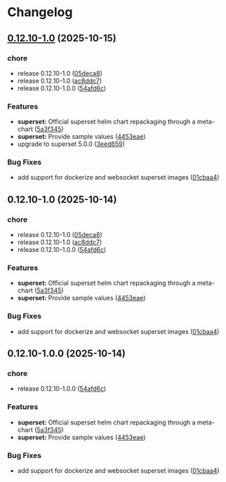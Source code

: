 # Changelog

## [0.12.10-1.0](https://github.com/idirze/okdp-superset/compare/helm-okdp-superset/v0.12.10-1.0...helm-okdp-superset/v0.12.10-1.0) (2025-10-15)


### chore

* release 0.12.10-1.0 ([05deca8](https://github.com/idirze/okdp-superset/commit/05deca839c5212739b0b0dd219c9d22e40c24d90))
* release 0.12.10-1.0 ([ac8ddc7](https://github.com/idirze/okdp-superset/commit/ac8ddc7c52d071b382eae897b6e9e69eadc34048))
* release 0.12.10-1.0.0 ([54afd6c](https://github.com/idirze/okdp-superset/commit/54afd6c19c373bf301efbec3fa05f30904033ed0))


### Features

* **superset:** Official superset helm chart repackaging through a meta-chart ([5a3f345](https://github.com/idirze/okdp-superset/commit/5a3f34519a53737f98846e20c4235f0ae14f7874))
* **superset:** Provide sample values ([4453eae](https://github.com/idirze/okdp-superset/commit/4453eae1e3d4804f442fcdeb6a4ada27757024f9))
* upgrade to superset 5.0.0 ([3eed659](https://github.com/idirze/okdp-superset/commit/3eed65925e136600748a67afc3474175b698b460))


### Bug Fixes

* add support for dockerize and websocket superset images ([01cbaa4](https://github.com/idirze/okdp-superset/commit/01cbaa450d40c6ac3e848942ae0c25a84045fa8f))

## 0.12.10-1.0 (2025-10-14)


### chore

* release 0.12.10-1.0 ([05deca8](https://github.com/OKDP/okdp-superset/commit/05deca839c5212739b0b0dd219c9d22e40c24d90))
* release 0.12.10-1.0 ([ac8ddc7](https://github.com/OKDP/okdp-superset/commit/ac8ddc7c52d071b382eae897b6e9e69eadc34048))
* release 0.12.10-1.0.0 ([54afd6c](https://github.com/OKDP/okdp-superset/commit/54afd6c19c373bf301efbec3fa05f30904033ed0))


### Features

* **superset:** Official superset helm chart repackaging through a meta-chart ([5a3f345](https://github.com/OKDP/okdp-superset/commit/5a3f34519a53737f98846e20c4235f0ae14f7874))
* **superset:** Provide sample values ([4453eae](https://github.com/OKDP/okdp-superset/commit/4453eae1e3d4804f442fcdeb6a4ada27757024f9))


### Bug Fixes

* add support for dockerize and websocket superset images ([01cbaa4](https://github.com/OKDP/okdp-superset/commit/01cbaa450d40c6ac3e848942ae0c25a84045fa8f))

## 0.12.10-1.0.0 (2025-10-14)


### chore

* release 0.12.10-1.0.0 ([54afd6c](https://github.com/OKDP/okdp-superset/commit/54afd6c19c373bf301efbec3fa05f30904033ed0))


### Features

* **superset:** Official superset helm chart repackaging through a meta-chart ([5a3f345](https://github.com/OKDP/okdp-superset/commit/5a3f34519a53737f98846e20c4235f0ae14f7874))
* **superset:** Provide sample values ([4453eae](https://github.com/OKDP/okdp-superset/commit/4453eae1e3d4804f442fcdeb6a4ada27757024f9))


### Bug Fixes

* add support for dockerize and websocket superset images ([01cbaa4](https://github.com/OKDP/okdp-superset/commit/01cbaa450d40c6ac3e848942ae0c25a84045fa8f))
